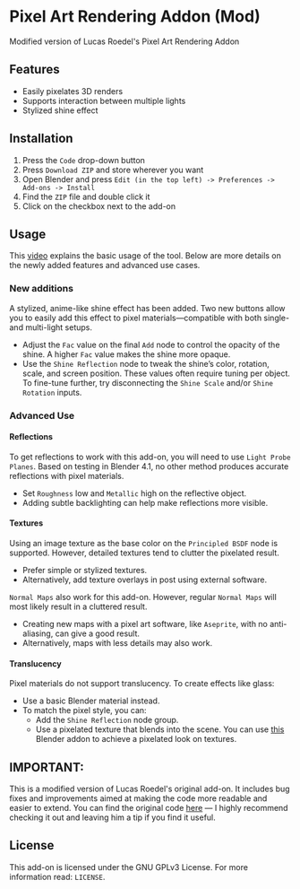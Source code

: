 # Pixel Art Rendering Addon (Mod)
Modified version of Lucas Roedel's Pixel Art Rendering Addon

## Features
* Easily pixelates 3D renders
* Supports interaction between multiple lights
* Stylized shine effect

## Installation
1. Press the `Code` drop-down button
2. Press `Download ZIP` and store wherever you want
3. Open Blender and press `Edit (in the top left) -> Preferences -> Add-ons -> Install`
4. Find the `ZIP` file and double click it
5. Click on the checkbox next to the add-on

## Usage
This [video](https://www.youtube.com/watch?v=vzIVn3G1Z2U&t=8s) explains the basic usage of the tool. Below are more details on the newly added features and advanced use cases.

### New additions
A stylized, anime-like shine effect has been added. Two new buttons allow you to easily add this effect to pixel materials—compatible with both single- and multi-light setups.
* Adjust the `Fac` value on the final `Add` node to control the opacity of the shine. A higher `Fac` value makes the shine more opaque.
* Use the `Shine Reflection` node to tweak the shine’s color, rotation, scale, and screen position. These values often require tuning per object. To fine-tune further, try disconnecting the `Shine Scale` and/or `Shine Rotation` inputs.

### Advanced Use
#### Reflections
To get reflections to work with this add-on, you will need to use `Light Probe Planes`. Based on testing in Blender 4.1, no other method produces accurate reflections with pixel materials.
* Set `Roughness` low and `Metallic` high on the reflective object.
* Adding subtle backlighting can help make reflections more visible.

#### Textures
Using an image texture as the base color on the `Principled BSDF` node is supported. However, detailed textures tend to clutter the pixelated result.
* Prefer simple or stylized textures.
* Alternatively, add texture overlays in post using external software.

`Normal Maps` also work for this add-on. However, regular `Normal Maps` will most likely result in a cluttered result.
* Creating new maps with a pixel art software, like `Aseprite`, with no anti-aliasing, can give a good result.
* Alternatively, maps with less details may also work.

#### Translucency
Pixel materials do not support translucency. To create effects like glass:
* Use a basic Blender material instead.
* To match the pixel style, you can:
  - Add the `Shine Reflection` node group.
  - Use a pixelated texture that blends into the scene. You can use [this](https://github.com/Tramshy/tex-pixelation-baking) Blender addon to achieve a pixelated look on textures.

## IMPORTANT:
This is a modified version of Lucas Roedel's original add-on. It includes bug fixes and improvements aimed at making the code more readable and easier to extend.
You can find the original code [here](https://lucasroedel.gumroad.com/l/pixel_art) — I highly recommend checking it out and leaving him a tip if you find it useful.

## License
This add-on is licensed under the GNU GPLv3 License. For more information read: `LICENSE`.
